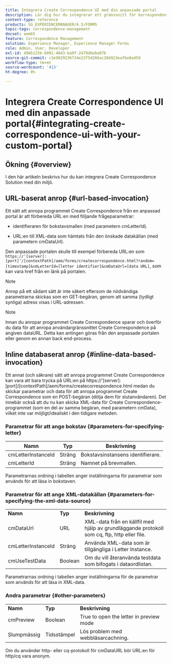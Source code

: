 ```yaml
---
title: Integrera Create Correspondence UI med din anpassade portal
description: Lär dig hur du integrerar ett gränssnitt för korrespondens med din anpassade portal
content-type: reference
products: SG_EXPERIENCEMANAGER/6.5/FORMS
topic-tags: correspondence-management
docset: aem65
feature: Correspondence Management
solution: Experience Manager, Experience Manager Forms
role: Admin, User, Developer
exl-id: 496b125b-b091-4843-ba9f-2479dbeba07b
source-git-commit: c3e9029236734e22f5d266ac26b923eafbe0a459
workflow-type: tm+mt
source-wordcount: '413'
ht-degree: 0%

---
```


# Integrera Create Correspondence UI med din anpassade portal{#integrating-create-correspondence-ui-with-your-custom-portal}

## Ökning {#overview}

I den här artikeln beskrivs hur du kan integrera Create Correspondence Solution med din miljö.

## URL-baserat anrop {#url-based-invocation}

Ett sätt att anropa programmet Create Correspondence från en anpassad portal är att förbereda URL:en med följande frågeparametrar:

* identifieraren för bokstavsmallen (med parametern cmLetterId).

* URL:en till XML-data som hämtats från den önskade datakällan (med parametern cmDataUrl).

Den anpassade portalen skulle till exempel förbereda URL:en som\
`https://'[server]:[port]'/[contextPath]/aem/forms/createcorrespondence.html?random=[timestamp]&cmLetterId=[letter identifier]&cmDataUrl=[data URL]`, som kan vara href från en länk på portalen.

>[!NOTE]
>
>Anrop på ett sådant sätt är inte säkert eftersom de nödvändiga parametrarna skickas som en GET-begäran, genom att samma (tydligt synliga) adress visas i URL-adressen.

>[!NOTE]
>
>Innan du anropar programmet Create Correspondence sparar och överför du data för att anropa användargränssnittet Create Correspondence på angiven dataURL. Detta kan antingen göras från den anpassade portalen eller genom en annan back end-process.

## Inline databaserat anrop {#inline-data-based-invocation}

Ett annat (och säkrare) sätt att anropa programmet Create Correspondence kan vara att bara trycka på URL:en på https://&#39;[server]:[port]/[contextPath]/aem/forms/createcorrespondence.html medan du skickar parametrar och data för att anropa programmet Create Correspondence som en POST-begäran (dölja dem för slutanvändaren). Det innebär också att du nu kan skicka XML-data för Create Correspondence-programmet (som en del av samma begäran, med parametern cmData), vilket inte var möjligt/idealiskt i den tidigare metoden.

### Parametrar för att ange bokstav {#parameters-for-specifying-letter}

| **Namn** | **Typ** | **Beskrivning** |
|---|---|---|
| cmLetterInstanceId | Sträng | Bokstavsinstansens identifierare. |
| cmLetterId | Sträng | Namnet på brevmallen. |

Parametrarnas ordning i tabellen anger inställningarna för parametrar som används för att läsa in bokstaven.

### Parametrar för att ange XML-datakällan {#parameters-for-specifying-the-xml-data-source}

<table>
 <tbody>
  <tr>
   <td><strong>Namn</strong></td> 
   <td><strong>Typ</strong></td> 
   <td><strong>Beskrivning</strong></td> 
  </tr>
  <tr>
   <td>cmDataUrl<br /> </td> 
   <td>URL</td> 
   <td>XML-data från en källfil med hjälp av grundläggande protokoll som cq, ftp, http eller file.<br /> </td> 
  </tr>
  <tr>
   <td>cmLetterInstanceId</td> 
   <td>Sträng</td> 
   <td>Använda XML-data som är tillgängliga i Letter Instance.</td> 
  </tr>
  <tr>
   <td>cmUseTestData</td> 
   <td>Boolean</td> 
   <td>Om du vill återanvända testdata som bifogats i dataordlistan.</td> 
  </tr>
 </tbody>
</table>

Parametrarnas ordning i tabellen anger inställningarna för de parametrar som används för att läsa in XML-data.

### Andra parametrar {#other-parameters}

<table>
 <tbody>
  <tr>
   <td><strong>Namn</strong></td> 
   <td><strong>Typ</strong></td> 
   <td><strong>Beskrivning</strong></td> 
  </tr>
  <tr>
   <td>cmPreview<br /> </td> 
   <td>Boolean</td> 
   <td>True to open the letter in preview mode<br /> </td> 
  </tr>
  <tr>
   <td>Slumpmässig</td> 
   <td>Tidsstämpel</td> 
   <td>Lös problem med webbläsarcachning.</td> 
  </tr>
 </tbody>
</table>

Om du använder http- eller cq-protokoll för cmDataURL bör URL:en för http/cq vara anonym.
